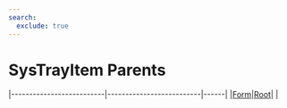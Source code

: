 ```yaml
---
search:
  exclude: true
---
```


<h1 class="heading"><span class="name">SysTrayItem Parents</span></h1>

|--------------------------|--------------------------|------|
|[Form](../objects/form.md)|[Root](../objects/root.md)|&nbsp;|
